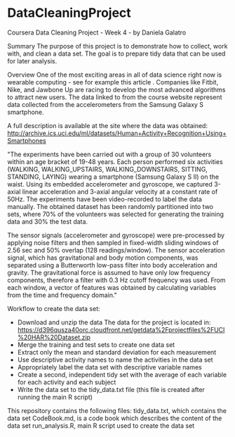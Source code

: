# DataCleaningProject
Coursera Data Cleaning Project - Week 4 - by Daniela Galatro

Summary
The purpose of this project is to demonstrate how to collect, work with, and clean a data set. The goal is to prepare tidy data that can be used for later analysis. 

Overview
One of the most exciting areas in all of data science right now is wearable computing - see for example this article . Companies like Fitbit, Nike, and Jawbone Up are racing to develop the most advanced algorithms to attract new users. The data linked to from the course website represent data collected from the accelerometers from the Samsung Galaxy S smartphone. 

A full description is available at the site where the data was obtained:
http://archive.ics.uci.edu/ml/datasets/Human+Activity+Recognition+Using+Smartphones 

"The experiments have been carried out with a group of 30 volunteers within an age bracket of 19-48 years. Each person performed six activities (WALKING, WALKING_UPSTAIRS, WALKING_DOWNSTAIRS, SITTING, STANDING, LAYING) wearing a smartphone (Samsung Galaxy S II) on the waist. Using its embedded accelerometer and gyroscope, we captured 3-axial linear acceleration and 3-axial angular velocity at a constant rate of 50Hz. The experiments have been video-recorded to label the data manually. The obtained dataset has been randomly partitioned into two sets, where 70% of the volunteers was selected for generating the training data and 30% the test data. 

The sensor signals (accelerometer and gyroscope) were pre-processed by applying noise filters and then sampled in fixed-width sliding windows of 2.56 sec and 50% overlap (128 readings/window). The sensor acceleration signal, which has gravitational and body motion components, was separated using a Butterworth low-pass filter into body acceleration and gravity. The gravitational force is assumed to have only low frequency components, therefore a filter with 0.3 Hz cutoff frequency was used. From each window, a vector of features was obtained by calculating variables from the time and frequency domain."


Workflow to create the data set:
- Download and unzip the data
  The data for the project is located in:
  https://d396qusza40orc.cloudfront.net/getdata%2Fprojectfiles%2FUCI%20HAR%20Dataset.zip 
- Merge the training and test sets to create one data set
- Extract only the mean and standard deviation for each measurement
- Use descriptive activity names to name the activities in the data set
- Appropriately label the data set with descriptive variable names
- Create a second, independent tidy set with the average of each variable for each activity and each subject
- Write the data set to the tidy_data.txt file (this file is created after running the main R script)

This repository contains the following files:
tidy_data.txt, which contains the data set
CodeBook.md, is a code book which describes the content of the data set
run_analysis.R, main R script used to create the data set 

